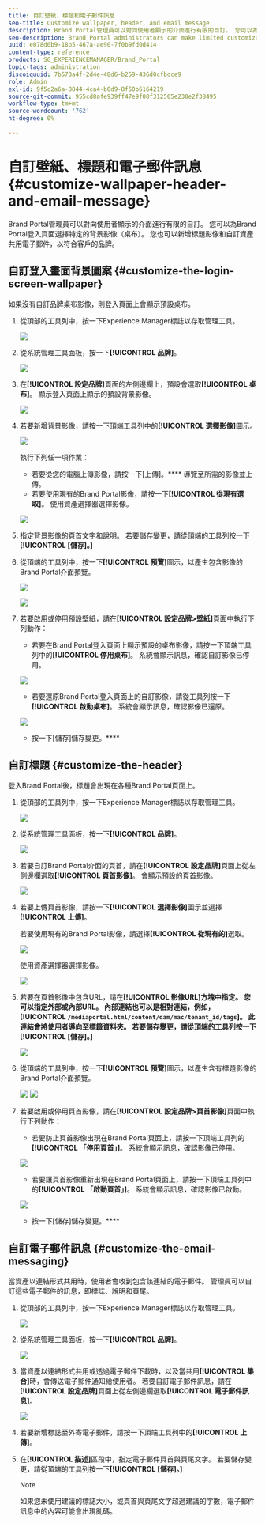 ```yaml
---
title: 自訂壁紙、標題和電子郵件訊息
seo-title: Customize wallpaper, header, and email message
description: Brand Portal管理員可以對向使用者顯示的介面進行有限的自訂。 您可以為Brand Portal登入頁面選擇特定的背景影像（桌布）。 您也可以新增標題影像和自訂資產共用電子郵件，以符合客戶的品牌。
seo-description: Brand Portal administrators can make limited customizations to the interface displayed to users. You can choose a specific background image (wallpaper) for the Brand Portal login page. You can also add a header image and customize asset sharing emails to match the customer’s brand.
uuid: e078d0b9-18b5-467a-ae90-7f0b9fd0d414
content-type: reference
products: SG_EXPERIENCEMANAGER/Brand_Portal
topic-tags: administration
discoiquuid: 7b573a4f-2d4e-48d6-b259-436d0cfbdce9
role: Admin
exl-id: 9f5c2a6a-8844-4ca4-b0d9-8f50b6164219
source-git-commit: 955cd8afe939ff47e9f08f312505e230e2f38495
workflow-type: tm+mt
source-wordcount: '762'
ht-degree: 0%

---
```


# 自訂壁紙、標題和電子郵件訊息 {#customize-wallpaper-header-and-email-message}

Brand Portal管理員可以對向使用者顯示的介面進行有限的自訂。 您可以為Brand Portal登入頁面選擇特定的背景影像（桌布）。 您也可以新增標題影像和自訂資產共用電子郵件，以符合客戶的品牌。

## 自訂登入畫面背景圖案 {#customize-the-login-screen-wallpaper}

如果沒有自訂品牌桌布影像，則登入頁面上會顯示預設桌布。

1. 從頂部的工具列中，按一下Experience Manager標誌以存取管理工具。

   ![](assets/aemlogo.png)

1. 從系統管理工具面板，按一下&#x200B;**[!UICONTROL 品牌]**。


   ![](assets/admin-tools-panel-10.png)

1. 在&#x200B;**[!UICONTROL 設定品牌]**&#x200B;頁面的左側邊欄上，預設會選取&#x200B;**[!UICONTROL 桌布]**。 顯示登入頁面上顯示的預設背景影像。

   ![](assets/default_wallpaper.png)

1. 若要新增背景影像，請按一下頂端工具列中的&#x200B;**[!UICONTROL 選擇影像]**&#x200B;圖示。

   ![](assets/choose_wallpaperimage.png)

   執行下列任一項作業：

   * 若要從您的電腦上傳影像，請按一下[上傳]。**** 導覽至所需的影像並上傳。
   * 若要使用現有的Brand Portal影像，請按一下&#x200B;**[!UICONTROL 從現有選取]**。 使用資產選擇器選擇影像。

   ![](assets/asset-picker.png)

1. 指定背景影像的頁首文字和說明。 若要儲存變更，請從頂端的工具列按一下&#x200B;**[!UICONTROL [儲存]。]**

1. 從頂端的工具列中，按一下&#x200B;**[!UICONTROL 預覽]**&#x200B;圖示，以產生包含影像的Brand Portal介面預覽。

   ![](assets/chlimage_1.png)

   ![](assets/custom-wallpaper-preview.png)

1. 若要啟用或停用預設壁紙，請在&#x200B;**[!UICONTROL 設定品牌>壁紙]**&#x200B;頁面中執行下列動作：

   * 若要在Brand Portal登入頁面上顯示預設的桌布影像，請按一下頂端工具列中的&#x200B;**[!UICONTROL 停用桌布]**。 系統會顯示訊息，確認自訂影像已停用。

   ![](assets/chlimage_1-1.png)

   * 若要還原Brand Portal登入頁面上的自訂影像，請從工具列按一下&#x200B;**[!UICONTROL 啟動桌布]**。 系統會顯示訊息，確認影像已還原。

   ![](assets/chlimage_1-2.png)

   * 按一下[儲存]儲存變更。****

## 自訂標題 {#customize-the-header}

登入Brand Portal後，標題會出現在各種Brand Portal頁面上。

1. 從頂部的工具列中，按一下Experience Manager標誌以存取管理工具。

   ![](assets/aemlogo.png)

1. 從系統管理工具面板，按一下&#x200B;**[!UICONTROL 品牌]**。

   ![](assets/admin-tools-panel-11.png)

1. 若要自訂Brand Portal介面的頁首，請在&#x200B;**[!UICONTROL 設定品牌]**&#x200B;頁面上從左側邊欄選取&#x200B;**[!UICONTROL 頁首影像]**。 會顯示預設的頁首影像。

   ![](assets/default-header.png)

1. 若要上傳頁首影像，請按一下&#x200B;**[!UICONTROL 選擇影像]**&#x200B;圖示並選擇&#x200B;**[!UICONTROL 上傳]**。

   若要使用現有的Brand Portal影像，請選擇&#x200B;**[!UICONTROL 從現有的]**&#x200B;選取。

   ![](assets/choose_wallpaperimage-1.png)

   使用資產選擇器選擇影像。

   ![](assets/asset-picker-header.png)

1. 若要在頁首影像中包含URL，請在&#x200B;**[!UICONTROL 影像URL]**方塊中指定。 您可以指定外部或內部URL。 內部連結也可以是相對連結，例如，
   [!UICONTROL `/mediaportal.html/content/dam/mac/tenant_id/tags`]。
此連結會將使用者導向至標籤資料夾。
若要儲存變更，請從頂端的工具列按一下**[!UICONTROL [儲存]。]**

   ![](assets/configure_brandingheaderimageurl.png)

1. 從頂端的工具列中，按一下&#x200B;**[!UICONTROL 預覽]**&#x200B;圖示，以產生含有標題影像的Brand Portal介面預覽。

   ![](assets/chlimage_1-3.png)
   ![](assets/custom_header_preview.png)

1. 若要啟用或停用頁首影像，請在&#x200B;**[!UICONTROL 設定品牌>頁首影像]**&#x200B;頁面中執行下列動作：

   * 若要防止頁首影像出現在Brand Portal頁面上，請按一下頂端工具列的&#x200B;**[!UICONTROL 「停用頁首」]**。 系統會顯示訊息，確認影像已停用。

   ![](assets/chlimage_1-4.png)

   * 若要讓頁首影像重新出現在Brand Portal頁面上，請按一下頂端工具列中的&#x200B;**[!UICONTROL 「啟動頁首」]**。 系統會顯示訊息，確認影像已啟動。

   ![](assets/chlimage_1-5.png)

   * 按一下[儲存]儲存變更。****

## 自訂電子郵件訊息 {#customize-the-email-messaging}

當資產以連結形式共用時，使用者會收到包含該連結的電子郵件。 管理員可以自訂這些電子郵件的訊息，即標誌、說明和頁尾。

1. 從頂部的工具列中，按一下Experience Manager標誌以存取管理工具。

   ![](assets/aemlogo.png)

1. 從系統管理工具面板，按一下&#x200B;**[!UICONTROL 品牌]**。

   ![](assets/admin-tools-panel-12.png)

1. 當資產以連結形式共用或透過電子郵件下載時，以及當共用&#x200B;**[!UICONTROL 集合]**&#x200B;時，會傳送電子郵件通知給使用者。 若要自訂電子郵件訊息，請在&#x200B;**[!UICONTROL 設定品牌]**&#x200B;頁面上從左側邊欄選取&#x200B;**[!UICONTROL 電子郵件訊息]**。

   ![](assets/configure-branding-page-email.png)

1. 若要新增標誌至外寄電子郵件，請按一下頂端工具列中的&#x200B;**[!UICONTROL 上傳]**。

1. 在&#x200B;**[!UICONTROL 描述]**&#x200B;區段中，指定電子郵件頁首與頁尾文字。 若要儲存變更，請從頂端的工具列按一下&#x200B;**[!UICONTROL [儲存]。]**

   >[!NOTE]
   >
   >如果您未使用建議的標誌大小，或頁首與頁尾文字超過建議的字數，電子郵件訊息中的內容可能會出現亂碼。
